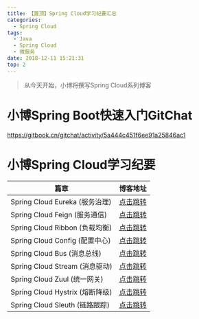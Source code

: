 ```yaml
---
title: 【置顶】Spring Cloud学习纪要汇总
categories: 
  - Spring Cloud
tags:
  - Java
  - Spring Cloud
  - 微服务
date: 2018-12-11 15:21:31
top: 2
---
```


> 从今天开始，小博将撰写Spring Cloud系列博客

<!-- more -->

# 小博Spring Boot快速入门GitChat
https://gitbook.cn/gitchat/activity/5a444c451f6ee91a25846ac1

# 小博Spring Cloud学习纪要
篇章     | 博客地址
-------- | -----
Spring Cloud Eureka (服务治理)   | [点击跳转](http://zhangchong.xin/2018/11/20/Spring%20Cloud%20%E5%AD%A6%E4%B9%A0%E7%BA%AA%E8%A6%81%E4%B8%80%EF%BC%9AEureka/)   
Spring Cloud Feign (服务通信) |   [点击跳转](http://zhangchong.xin/2018/11/20/Spring%20Cloud%20%E5%AD%A6%E4%B9%A0%E7%BA%AA%E8%A6%81%E4%BA%8C%EF%BC%9AFeign/) 
Spring Cloud Ribbon (负载均衡) | [点击跳转](http://zhangchong.xin/2018/11/20/Spring%20Cloud%20%E5%AD%A6%E4%B9%A0%E7%BA%AA%E8%A6%81%E4%B8%89%EF%BC%9ARibbon/)     
Spring Cloud Config (配置中心) | [点击跳转](http://zhangchong.xin/2018/11/22/Spring%20Cloud%20%E5%AD%A6%E4%B9%A0%E7%BA%AA%E8%A6%81%E5%9B%9B%EF%BC%9AConfig/)    
Spring Cloud Bus (消息总线) | [点击跳转](http://zhangchong.xin/2018/11/24/Spring%20Cloud%20%E5%AD%A6%E4%B9%A0%E7%BA%AA%E8%A6%81%E4%BA%94%EF%BC%9ABus/)   
Spring Cloud Stream (消息驱动) |  [点击跳转](http://zhangchong.xin/2018/11/24/Spring%20Cloud%20%E5%AD%A6%E4%B9%A0%E7%BA%AA%E8%A6%81%E5%85%AD%EF%BC%9AStream/)   
Spring Cloud Zuul (统一网关) |  [点击跳转](http://zhangchong.xin/2018/11/25/Spring%20Cloud%20%E5%AD%A6%E4%B9%A0%E7%BA%AA%E8%A6%81%E4%B8%83%EF%BC%9AZuul/)   
Spring Cloud Hystrix (熔断降级) |  [点击跳转](http://zhangchong.xin/2018/11/26/Spring%20Cloud%20%E5%AD%A6%E4%B9%A0%E7%BA%AA%E8%A6%81%E5%85%AB%EF%BC%9AHystrix/)     
Spring Cloud Sleuth (链路跟踪) | [点击跳转](http://zhangchong.xin/2018/11/26/Spring%20Cloud%20%E5%AD%A6%E4%B9%A0%E7%BA%AA%E8%A6%81%E4%B9%9D%EF%BC%9ASleuth/)    

